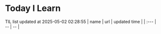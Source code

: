 # Today I Learn 
TIL list updated at 2025-05-02 02:28:55
| name | url | updated time |
| :--- | -- | -- |
